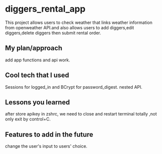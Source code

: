 # diggers_rental_app

This project allows users to check weather that links weather information from openweather API.and also allows users to add diggers,edit diggers,delete diggers then submit rental order. 

## My plan/approach
add app functions and api work. 

## Cool tech that I used
Sessions for logged_in and BCrypt for password_digest. 
nested  API.

## Lessons you learned
after store apikey in zshrc, we need to close and restart terminal totally ,not only exit by control+C.

## Features to add in the future
change the user's input to users' choice. 